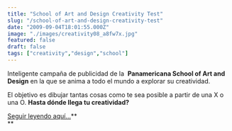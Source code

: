 ```yaml
---
title: "School of Art and Design Creativity Test"
slug: "/school-of-art-and-design-creativity-test"
date: "2009-09-04T18:01:55.000Z"
image: "./images/creativity08_a8fw7x.jpg"
featured: false
draft: false
tags: ["creativity","design","school"]
---
```



Inteligente campaña de publicidad de la  **Panamericana School of Art and Design** en la que se anima a todo el mundo a explorar su creatividad.

<span id="more-5354"></span>

El objetivo es dibujar tantas cosas como te sea posible a partir de una X o una O. **Hasta dónde llega tu creatividad?**

[Seguir leyendo aquí…](http://www.toxel.com/inspiration/2009/05/06/school-of-art-and-design-creativity-test/)**  
**



